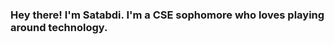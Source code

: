 ### Hey there! I'm Satabdi. I'm a CSE sophomore who loves playing around technology. 

<!--
**satabdim10/satabdim10** is a ✨ _special_ ✨ repository because its `README.md` (this file) appears on your GitHub profile.

Here are some ideas to get you started:

- 🔭 I’m currently working on Data Analytics & Machine learning.
-
- 👯 I’m looking forward to collaborate on Data Science Projects.
- 
- ⚡ Fun fact: I love to write & debate!
-->
